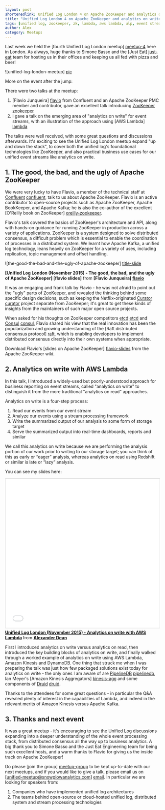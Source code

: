 ```yaml
---
layout: post
shortenedlink: Unified Log London 4 on Apache ZooKeeper and analytics on write with AWS Lambda
title: "Unified Log London 4 on Apache ZooKeeper and analytics on write with AWS Lambda"
tags: [unified log, zookeeper, zk, lambda, aws lambda, ulp, event streams]
author: Alex
category: Meetups
---
```


Last week we held the [fourth Unified Log London meetup] [meetup-4] here in London. As always, huge thanks to Simone Basso and the [Just Eat] [just-eat] team for hosting us in their offices and keeping us all fed with pizza and beer!

![unified-log-london-meetup] [pic]

More on the event after the jump:

<!--more-->

There were two talks at the meetup:

1. [Flavio Junqueira] [flavio] from Confluent and an Apache ZooKeeper PMC member and contributor, gave an excellent talk introducing [ZooKeeper] [zookeeper]
2. I gave a talk on the emerging area of "analytics on write" for event streams, with an illustration of the approach using [AWS Lambda] [lambda]

The talks were well received, with some great questions and discussions afterwards. It's exciting to see the Unified Log London meetup expand "up and down the stack", to cover both the unified log's foundational technologies like ZooKeeper, and also practical business use cases for our unified event streams like analytics on write.

<div class="html">
<h2>1. The good, the bad, and the ugly of Apache ZooKeeper</h2>
</div>

We were very lucky to have Flavio, a member of the technical staff at [Confluent] [confluent], talk to us about Apache ZooKeeper. Flavio is an active contributor to open-source projects such as Apache ZooKeeper, Apache BookKeeper, and Apache Kafka; he is also the co-author of the excellent [O'Reilly book on ZooKeeper] [oreilly-zookeeper].

Flavio's talk covered the basics of ZooKeeper's architecture and API, along with hands-on guidance for running ZooKeeper in production across a variety of applications. ZooKeeper is a system designed to solve distributed consensus, a difficult problem which is essential to enable the coordination of processes in a distributed system. We learnt how Apache Kafka, a unified log technology, leans heavily on ZooKeeper for a variety of uses, including replication, topic management and offset handling.

![the-good-the-bad-and-the-ugly-of-apache-zookeeper] [title-slide]

**[Unified Log London (November 2015) - The good, the bad, and the ugly of Apache ZooKeeper] [flavio slides]** from **[Flavio Junqueira] [flavio]**

It was an engaging and frank talk by Flavio - he was not afraid to point out the "ugly" parts of ZooKeeper, and revealed the thinking behind some specific design decisions, such as keeping the Netflix-originated [Curator] [curator] project separate from ZooKeeper; it's great to get these kinds of insights from the maintainers of such major open source projects.

When asked for his thoughts on ZooKeeper competitors [etcd] [etcd] and [Consul] [consul], Flavio shared his view that the real innovation has been the popularization and growing understanding of the [Raft distributed consensus protocol] [raft], which is enabling developers to implement distributed consensus directly into their own systems when appropriate.

Download Flavio's [slides on Apache ZooKeeper] [flavio-slides] from the Apache ZooKeeper wiki.

<div class="html">
<h2>2. Analytics on write with AWS Lambda</h2>
</div>

In this talk, I introduced a widely-used but poorly-understood approach for business reporting on event streams, called "analytics on write" to distinguish it from the more traditional "analytics on read" approaches.

Analytics on write is a four-step process:

1.  Read our events from our event stream
2.  Analyze our events using a stream processing framework
3.  Write the summarized output of our analysis to some form of storage target
4.  Serve the summarized output into real-time dashboards, reports and similar

We call this analytics on write because we are performing the analysis portion of our work prior to writing to our storage target; you can think of this as early or “eager” analysis, whereas analytics on read using Redshift or similar is late or “lazy” analysis.

You can see my slides here:

<iframe src="//www.slideshare.net/slideshow/embed_code/key/2JHbUqRYwELLc1" width="595" height="485" frameborder="0" marginwidth="0" marginheight="0" scrolling="no" style="border:1px solid #CCC; border-width:1px; margin-bottom:5px; max-width: 100%;" allowfullscreen> </iframe> <div style="margin-bottom:5px"> <strong> <a href="//www.slideshare.net/alexanderdean/unified-log-london-analytics-on-write-with-aws-lambda" title="Unified Log London (November 2015) - Analytics on write with AWS Lambda" target="_blank">Unified Log London (November 2015) - Analytics on write with AWS Lambda</a> </strong> from <strong><a href="//www.slideshare.net/alexanderdean" target="_blank">Alexander Dean</a></strong> </div>

First I introduced analytics on write versus analytics on read, then introduced the key building blocks of analytics on write, and finally walked through a worked example of analytics on write using AWS Lambda, Amazon Kinesis and DynamoDB. One thing that struck me when I was preparing the talk was just how few packaged solutions exist today for analytics on write - the only ones I am aware of are [PipelineDB] [pipelinedb], Ian Meyer's [Amazon Kinesis Aggregators] [kinesis-agg] and some components of [Druid] [druid].

Thanks to the attendees for some great questions - in particular the Q&A revealed plenty of interest in the capabilities of Lambda, and indeed in the relevant merits of Amazon Kinesis versus Apache Kafka.

<div class="html">
<h2>3. Thanks and next event</h2>
</div>

It was a great meetup - it's encouraging to see the Unified Log discussions expanding into a deeper understanding of the whole event processing stack, from distributed consensus all the way up to business analytics. A big thank you to Simone Basso and the Just Eat Engineering team for being such excellent hosts, and a warm thanks to Flavio for giving us the inside track on Apache ZooKeeper!

Do please [join the group] [meetup-group] to be kept up-to-date with our next meetups, and if you would like to give a talk, please email us on [unified-meetup@snowplowanalytics.com] [email]. In particular we are looking for speakers from:

1. Companies who have implemented unified log architectures
2. The teams behind open-source or cloud-hosted unified log, distributed system and stream processing technologies

[meetup-group]: http://www.meetup.com/unified-log-london/
[meetup-4]: http://www.meetup.com/unified-log-london/events/226174605/
[just-eat]: http://www.just-eat.co.uk/
[pic]: /assets/img/blog/2015/11/flavio-zookeeper-meetup.jpg

[flavio]: https://twitter.com/fpjunqueira
[flavio-slides]: https://cwiki.apache.org/confluence/download/attachments/24193445/unified-log-zk-nov15.pdf
[title-slide]: /assets/img/blog/2015/11/flavio-zookeeper-title-slide.png

[zookeeper]: https://zookeeper.apache.org/
[oreilly-zookeeper]: http://shop.oreilly.com/product/0636920028901.do
[curator]: http://curator.apache.org/
[etcd]: https://github.com/coreos/etcd
[consul]: https://www.consul.io/
[raft]: https://raft.github.io/

[confluent]: http://www.confluent.io/

[pipelinedb]: https://www.pipelinedb.com/
[kinesis-agg]: https://github.com/awslabs/amazon-kinesis-aggregators
[druid]: http://druid.io/

[lambda]: http://aws.amazon.com/lambda/

[email]: mailto:unified-ug@snowplowanalytics.com
